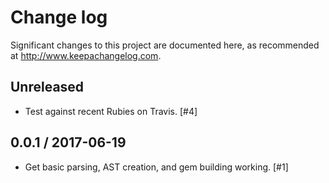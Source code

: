 # Change log
Significant changes to this project are documented here, as recommended at http://www.keepachangelog.com.

## Unreleased

- Test against recent Rubies on Travis. [#4]

## 0.0.1 / 2017-06-19

- Get basic parsing, AST creation, and gem building working. [#1]